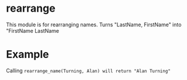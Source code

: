 rearrange
=========

This module is for rearranging names.
Turns "LastName, FirstName" into "FirstName LastName

# Example

Calling `rearrange_name(Turning, Alan) will return "Alan Turning"`
